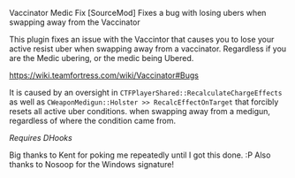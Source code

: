 Vaccinator Medic Fix [SourceMod]
Fixes a bug with losing ubers when swapping away from the Vaccinator

This plugin fixes an issue with the Vaccintor that causes you to lose your active resist uber when swapping away from a vaccinator. Regardless if you are the Medic ubering, or the medic being Ubered.

https://wiki.teamfortress.com/wiki/Vaccinator#Bugs

It is caused by an oversight in `CTFPlayerShared::RecalculateChargeEffects` as well as `CWeaponMedigun::Holster >> RecalcEffectOnTarget` that forcibly resets all active uber conditions. when swapping away from a medigun, regardless of where the condition came from.

*Requires DHooks*

Big thanks to Kent for poking me repeatedly until I got this done. :P 
Also thanks to Nosoop for the Windows signature!
